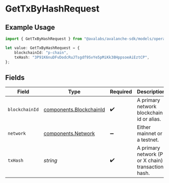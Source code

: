 # GetTxByHashRequest

## Example Usage

```typescript
import { GetTxByHashRequest } from "@avalabs/avalanche-sdk/models/operations";

let value: GetTxByHashRequest = {
    blockchainId: "p-chain",
    txHash: "3P91K6nuDFvDodcRuJTsgdf9SvYe5pMiKk38HppsoeAiEztCP",
};
```

## Fields

| Field                                                              | Type                                                               | Required                                                           | Description                                                        | Example                                                            |
| ------------------------------------------------------------------ | ------------------------------------------------------------------ | ------------------------------------------------------------------ | ------------------------------------------------------------------ | ------------------------------------------------------------------ |
| `blockchainId`                                                     | [components.BlockchainId](../../models/components/blockchainid.md) | :heavy_check_mark:                                                 | A primary network blockchain id or alias.                          | p-chain                                                            |
| `network`                                                          | [components.Network](../../models/components/network.md)           | :heavy_minus_sign:                                                 | Either mainnet or a testnet.                                       | mainnet                                                            |
| `txHash`                                                           | *string*                                                           | :heavy_check_mark:                                                 | A primary network (P or X chain) transaction hash.                 | 3P91K6nuDFvDodcRuJTsgdf9SvYe5pMiKk38HppsoeAiEztCP                  |